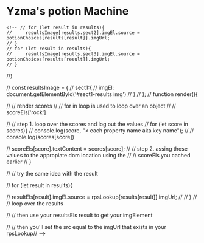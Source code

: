 # Yzma's potion Machine


    <!-- // for (let result in results){
    //     resultsImage[results.sect2].imgEl.source = potionChoices[results[result]].imgUrl;
    // }
    // for (let result in results){
    //     resultsImage[results.sect3].imgEl.source = potionChoices[results[result]].imgUrl;
    // }
//}

// const resultsImage = {
//     sect1:{
//        imgEl: document.getElementById('#sect1-results img')
//     }
// };
// function render(){

//     // render scores
//     // for in loop is used to loop over an object
//     // scoreEls['rock']

//     // step 1. loop over the scores and log out the values
//     for (let score in scores){
//         console.log(score, "< each property name aka key name");
//         // console.log(scores[score])
       
//         scoreEls[score].textContent = scores[score];
//          // step 2. assing those values to the appropiate dom location using the 
//         // scoreEls you cached earlier
//     }

//     // try the same idea with the result 

//     for (let result in results){
         
//        resultEls[result].imgEl.source = rpsLookup[results[result]].imgUrl;
//     // }
//     // loop over the results 

//     // then use your resultsEls result to get your imgElement
     
//     // then you'll set the src equal to the imgUrl that exists in your rpsLookup// -->